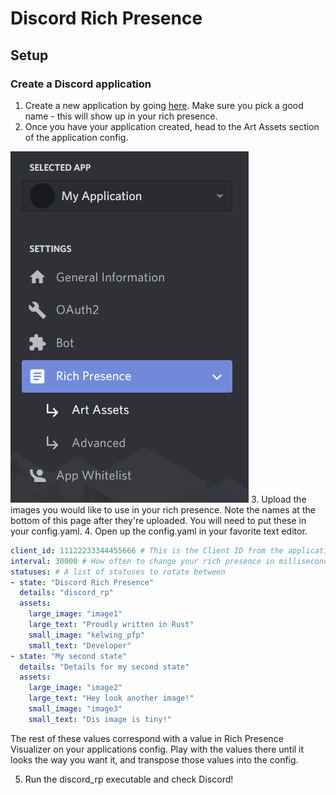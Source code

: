 # Discord Rich Presence

## Setup

### Create a Discord application

1. Create a new application by going [here](https://discordapp.com/developers/applications/).
Make sure you pick a good name - this will show up in your rich presence.
2. Once you  have your application created, head to the Art Assets section of the application config.

![discord app menu](images/menu.png)
3. Upload the images you would like to use in your rich presence.  Note the names at the bottom of this page after they're uploaded.  You will need to put these in your config.yaml.
4. Open up the config.yaml in your favorite text editor.
```yaml
client_id: 11122233344455666 # This is the Client ID from the application you created
interval: 30000 # How often to change your rich presence in milliseconds (min. 15000)
statuses: # A list of statuses to rotate between
- state: "Discord Rich Presence" 
  details: "discord_rp"
  assets:
    large_image: "image1"
    large_text: "Proudly written in Rust"
    small_image: "kelwing_pfp"
    small_text: "Developer"
- state: "My second state"
  details: "Details for my second state"
  assets:
    large_image: "image2"
    large_text: "Hey look another image!"
    small_image: "image3"
    small_text: "Dis image is tiny!"
```

The rest of these values correspond with a value in Rich Presence Visualizer on your applications config.  Play with the values there until it looks the way you want it, and transpose those values into the config.

5. Run the discord_rp executable and check Discord!